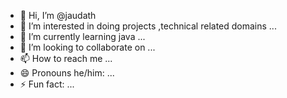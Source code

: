 - 👋 Hi, I’m @jaudath
- 👀 I’m interested in doing projects ,technical related domains  ...
- 🌱 I’m currently learning  java ...
- 💞️ I’m looking to collaborate on ...
- 📫 How to reach me ...
- 😄 Pronouns he/him: ...
- ⚡ Fun fact:  ...

<!---
jaudath/jaudath is a ✨ special ✨ repository because its `README.md` (this file) appears on your GitHub profile.
You can click the Preview link to take a look at your changes.
--->
